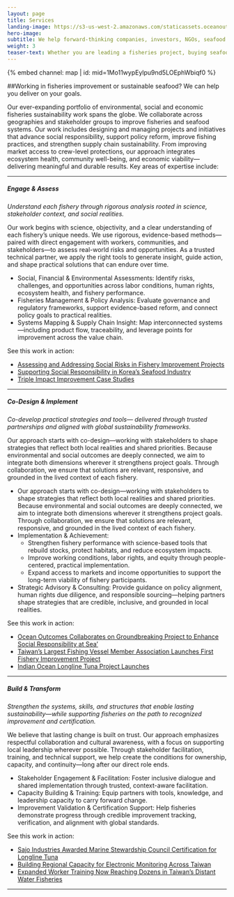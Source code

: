```yaml
---
layout: page 
title: Services
landing-image: https://s3-us-west-2.amazonaws.com/staticassets.oceanoutcomes.org/rollover+images/services-hover.jpg
hero-image:
subtitle: We help forward-thinking companies, investors, NGOs, seafood harvesters and others deliver on their sustainable seafood and fisheries improvement goals.
weight: 3
teaser-text: Whether you are leading a fisheries project, buying seafood, investing in fisheries reform, or part of an initiative or NGO in the seafood sector, the environmental and business case for sustainability has never been stronger. Let us help deliver the impact you seek.
---
```


<div class="map-section">
  <div class="grid-container">
    {% embed channel: map | id: mid=1Mo11wypEylpu9nd5LOEphWbiqf0 %}
  </div>
</div>

##Working in fisheries improvement or sustainable seafood? We can help you deliver on your goals.

Our ever-expanding portfolio of environmental, social and economic fisheries sustainability work spans the globe. We collaborate across geographies and stakeholder groups to improve fisheries and seafood systems. Our work includes designing and managing projects and initiatives that advance social responsibility, support policy reform, improve fishing practices, and strengthen supply chain sustainability. From improving market access to crew-level protections, our approach integrates ecosystem health, community well-being, and economic viability—delivering meaningful and durable results. Key areas of expertise include:

----

##### Engage & Assess 

*Understand each fishery through rigorous analysis rooted in science, stakeholder context, and social realities.*
 
Our work begins with science, objectivity, and a clear understanding of each fishery’s unique needs. We use rigorous, evidence-based methods—paired with direct engagement with workers, communities, and stakeholders—to assess real-world risks and opportunities. As a trusted technical partner, we apply the right tools to generate insight, guide action, and shape practical solutions that can endure over time.

* Social, Financial & Environmental Assessments: Identify risks, challenges, and opportunities across labor conditions, human rights, ecosystem health, and fishery performance.
* Fisheries Management & Policy Analysis: Evaluate governance and regulatory frameworks, support evidence-based reform, and connect policy goals to practical realities.
* Systems Mapping & Supply Chain Insight: Map interconnected systems—including product flow, traceability, and leverage points for improvement across the value chain.

See this work in action:
* [Assessing and Addressing Social Risks in Fishery Improvement Projects](https://www.oceanoutcomes.org/news/Assessing-and-Addressing-Social-Risks-in-Fishery-Improvement-Projects/) 
* [Supporting Social Responsibility in Korea’s Seafood Industry](https://www.oceanoutcomes.org/news/supporting-social-responsibility-in-koreas-seafood-industry/)
* [Triple Impact Improvement Case Studies](https://www.oceanoutcomes.org/what-we-do/services/triple-impact-case-studies/)

----

##### Co-Design & Implement 

*Co-develop practical strategies and tools— delivered through trusted partnerships and aligned with global sustainability frameworks.*
 
Our approach starts with co-design—working with stakeholders to shape strategies that reflect both local realities and shared priorities. Because environmental and social outcomes are deeply connected, we aim to integrate both dimensions wherever it strengthens project goals. Through collaboration, we ensure that solutions are relevant, responsive, and grounded in the lived context of each fishery.

* Our approach starts with co-design—working with stakeholders to shape strategies that reflect both local realities and shared priorities. Because environmental and social outcomes are deeply connected, we aim to integrate both dimensions wherever it strengthens project goals. Through collaboration, we ensure that solutions are relevant, responsive, and grounded in the lived context of each fishery.
* Implementation & Achievement: 
  * Strengthen fishery performance with science-based tools that rebuild stocks, protect habitats, and reduce ecosystem impacts. 
  * Improve working conditions, labor rights, and equity through people-centered, practical implementation. 
  * Expand access to markets and income opportunities to support the long-term viability of fishery participants.
* Strategic Advisory & Consulting: Provide guidance on policy alignment, human rights due diligence, and responsible sourcing—helping partners shape strategies that are credible, inclusive, and grounded in local realities.

See this work in action:
* [Ocean Outcomes Collaborates on Groundbreaking Project to Enhance Social Responsibility at Sea’](https://www.oceanoutcomes.org/news/O2-Collaborates-on-Groundbreaking-Study-to-Enhance-Social-Responsibility-at-Sea/)
* [Taiwan’s Largest Fishing Vessel Member Association Launches First Fishery Improvement Project](https://www.oceanoutcomes.org/news/Taiwan's-largest-fishing-vessel-member-association-launches-first-fishery-improvement-project/) 
* [Indian Ocean Longline Tuna Project Launches](https://www.oceanoutcomes.org/news/fsf-O2-indian-ocean-tuna-fishery-improvement-sustainability-project-launched-announcement/) 

----

##### Build & Transform 

*Strengthen the systems, skills, and structures that enable lasting sustainability—while supporting fisheries on the path to recognized improvement and certification.*

We believe that lasting change is built on trust. Our approach emphasizes respectful collaboration and cultural awareness, with a focus on supporting local leadership wherever possible. Through stakeholder facilitation, training, and technical support, we help create the conditions for ownership, capacity, and continuity—long after our direct role ends.

* Stakeholder Engagement & Facilitation: Foster inclusive dialogue and shared implementation through trusted, context-aware facilitation.
* Capacity Building & Training: Equip partners with tools, knowledge, and leadership capacity to carry forward change.
* Improvement Validation & Certification Support: Help fisheries demonstrate progress through credible improvement tracking, verification, and alignment with global standards.

See this work in action:
* [Sajo Industries Awarded Marine Stewardship Council Certification for Longline Tuna](https://www.oceanoutcomes.org/news/Sajo-Awarded-MSC-Certification-for-Longline-Tuna/) 
* [Building Regional Capacity for Electronic Monitoring Across Taiwan](https://www.oceanoutcomes.org/news/building-regional-capacity-for-electronic-monitoring-across-Taiwan/) 
* [Expanded Worker Training Now Reaching Dozens in Taiwan’s Distant Water Fisheries](https://www.oceanoutcomes.org/news/expanded-worker-training-now-reaching-dozens-in-taiwans-distant-water-fisheries/) 

----

